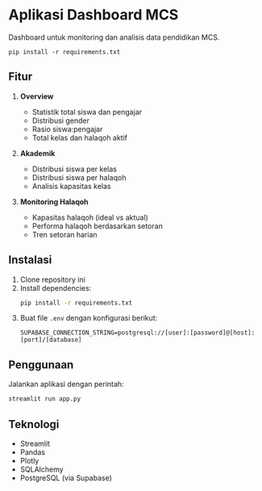 # Aplikasi Dashboard MCS

Dashboard untuk monitoring dan analisis data pendidikan MCS.

```
pip install -r requirements.txt
```

## Fitur

1. **Overview**
   - Statistik total siswa dan pengajar
   - Distribusi gender
   - Rasio siswa:pengajar
   - Total kelas dan halaqoh aktif

2. **Akademik**
   - Distribusi siswa per kelas
   - Distribusi siswa per halaqoh
   - Analisis kapasitas kelas

3. **Monitoring Halaqoh**
   - Kapasitas halaqoh (ideal vs aktual)
   - Performa halaqoh berdasarkan setoran
   - Tren setoran harian

## Instalasi

1. Clone repository ini
2. Install dependencies:
   ```bash
   pip install -r requirements.txt
   ```
3. Buat file `.env` dengan konfigurasi berikut:
   ```
   SUPABASE_CONNECTION_STRING=postgresql://[user]:[password]@[host]:[port]/[database]
   ```

## Penggunaan

Jalankan aplikasi dengan perintah:
```bash
streamlit run app.py
```

## Teknologi

- Streamlit
- Pandas
- Plotly
- SQLAlchemy
- PostgreSQL (via Supabase)
